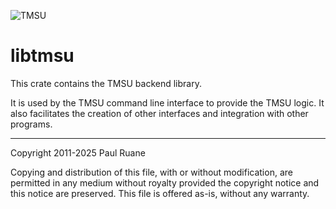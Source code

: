 ![TMSU](http://tmsu.org/images/tmsu.png)

# libtmsu

This crate contains the TMSU backend library.

It is used by the TMSU command line interface to provide the TMSU logic. It
also facilitates the creation of other interfaces and integration with other
programs.

- - -

Copyright 2011-2025 Paul Ruane

Copying and distribution of this file, with or without modification,
are permitted in any medium without royalty provided the copyright
notice and this notice are preserved.  This file is offered as-is,
without any warranty.
